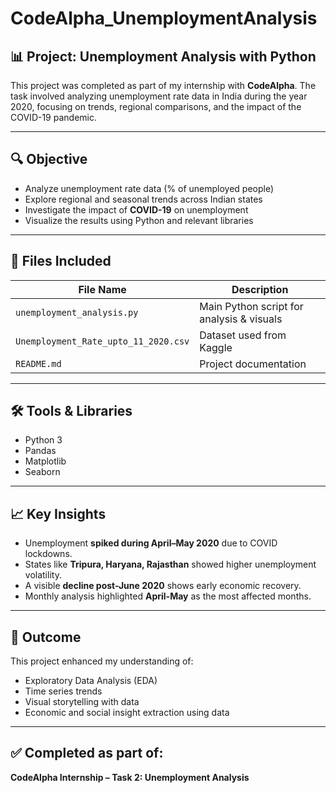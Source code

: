 # CodeAlpha_UnemploymentAnalysis

## 📊 Project: Unemployment Analysis with Python

This project was completed as part of my internship with **CodeAlpha**. The task involved analyzing unemployment rate data in India during the year 2020, focusing on trends, regional comparisons, and the impact of the COVID-19 pandemic.

---

## 🔍 Objective

- Analyze unemployment rate data (% of unemployed people)
- Explore regional and seasonal trends across Indian states
- Investigate the impact of **COVID-19** on unemployment
- Visualize the results using Python and relevant libraries

---

## 📁 Files Included

| File Name                     | Description                                 |
|------------------------------|---------------------------------------------|
| `unemployment_analysis.py`   | Main Python script for analysis & visuals   |
| `Unemployment_Rate_upto_11_2020.csv` | Dataset used from Kaggle                |
| `README.md`                  | Project documentation                       |

---

## 🛠️ Tools & Libraries

- Python 3
- Pandas
- Matplotlib
- Seaborn

---

## 📈 Key Insights

- Unemployment **spiked during April–May 2020** due to COVID lockdowns.
- States like **Tripura, Haryana, Rajasthan** showed higher unemployment volatility.
- A visible **decline post-June 2020** shows early economic recovery.
- Monthly analysis highlighted **April-May** as the most affected months.

---

## 📌 Outcome

This project enhanced my understanding of:
- Exploratory Data Analysis (EDA)
- Time series trends
- Visual storytelling with data
- Economic and social insight extraction using data

---

## ✅ Completed as part of:
**CodeAlpha Internship – Task 2: Unemployment Analysis**
